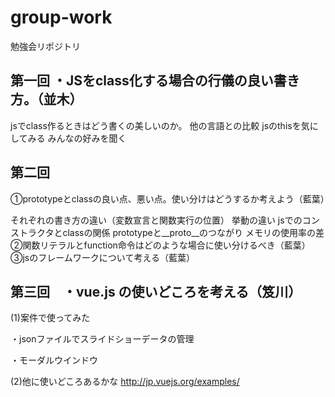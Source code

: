 # group-work
勉強会リポジトリ


## 第一回 ・JSをclass化する場合の行儀の良い書き方。（並木）
jsでclass作るときはどう書くの美しいのか。
他の言語との比較
jsのthisを気にしてみる
みんなの好みを聞く

## 第二回

①prototypeとclassの良い点、悪い点。使い分けはどうするか考えよう（藍葉）

それぞれの書き方の違い（変数宣言と関数実行の位置）
挙動の違い
jsでのコンストラクタとclassの関係
prototypeと__proto__のつながり
メモリの使用率の差
②関数リテラルとfunction命令はどのような場合に使い分けるべき（藍葉）
③jsのフレームワークについて考える（藍葉）

## 第三回　・vue.js の使いどころを考える（笈川）
(1)案件で使ってみた

・jsonファイルでスライドショーデータの管理

・モーダルウインドウ


(2)他に使いどころあるかな
http://jp.vuejs.org/examples/

